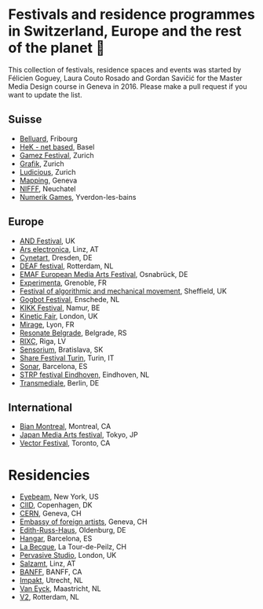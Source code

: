 # Festivals and residence programmes in Switzerland, Europe and the rest of the planet 🎉

This collection of festivals, residence spaces and events was started by Félicien Goguey, Laura Couto Rosado and Gordan Savičić for the Master Media Design course in Geneva in 2016. Please make a pull request if you want to update the list.  

## Suisse
  - [Belluard](http://belluard.ch/), Fribourg
  - [HeK - net based](https://netbased.ch/), Basel
  - [Gamez Festival](http://www.gamezfestival.ch/), Zurich
  - [Grafik](http://www.grafik-schweiz.ch/), Zurich
  - [Ludicious](http://www.ludicious.ch/), Zurich
  - [Mapping](http://www.mappingfestival.com/), Geneva
  - [NIFFF](http://www.nifff.ch/site/fr/accueil), Neuchatel
  - [Numerik Games](https://www.numerik-games.ch/), Yverdon-les-bains

## Europe
  - [AND Festival](http://www.andfestival.org.uk/), UK
  - [Ars electronica](http://www.aec.at/prix/en/), Linz, AT
  - [Cynetart](http://www.cynetart.org/), Dresden, DE
  - [DEAF festival](http://v2.nl/events/deaf/), Rotterdam, NL
  - [EMAF European Media Arts Festival](http://www.emaf.de/), Osnabrück, DE
  - [Experimenta](http://experimenta.fr/), Grenoble, FR
  - [Festival of algorithmic and mechanical movement](http://algomech.com), Sheffield, UK
  - [Gogbot Festival](http://gogbot.nl/), Enschede, NL
  - [KIKK Festival](http://www.kikk.be), Namur, BE
  - [Kinetic Fair](http://www.kinetica-artfair.com/), London, UK
  - [Mirage](http://www.miragefestival.com/), Lyon, FR
  - [Resonate Belgrade](http://resonate.io), Belgrade, RS
  - [RIXC](http://rixc.org/en/festival/), Riga, LV
  - [Sensorium](http://sensorium.is/), Bratislava, SK
  - [Share Festival Turin](http://www.toshare.it/), Turin, IT
  - [Sonar](https://sonar.es/), Barcelona, ES
  - [STRP festival Eindhoven](http://strp.nl/nl/), Eindhoven, NL
  - [Transmediale](https://transmediale.de/), Berlin, DE

## International
  - [Bian Montreal](http://bianmontreal.ca/), Montreal, CA
  - [Japan Media Arts festival](http://festival.j-mediaarts.jp/en/), Tokyo, JP
  - [Vector Festival](http://vectorfestival.org/), Toronto, CA 

# Residencies

  - [Eyebeam](https://www.eyebeam.org/residency/), New York, US 
  - [CIID](http://ciid.dk/research/fellowships/), Copenhagen, DK
  - [CERN](https://arts.cern/programmes), Geneva, CH 
  - [Embassy of foreign artists](http://www.eofa.ch/), Geneva, CH 
  - [Edith-Russ-Haus](http://www.edith-russ-haus.de/en/grants/grants/current.html), Oldenburg, DE  
  - [Hangar](https://hangar.org/en/category/residents/convocatories-residents/), Barcelona, ES 
  - [La Becque](http://labecque.ch/), La Tour-de-Peilz, CH
  - [Pervasive Studio](https://www.watershed.co.uk/studio/), London, UK
  - [Salzamt](http://www.transartists.org/air/atelierhaus-salzamt-linz), Linz, AT
  - [BANFF](https://www.banffcentre.ca/programs/banff-artist-residence-fall-2018/20180917), BANFF, CA
  - [Impakt](http://www.transartists.org/air/impakt-works), Utrecht, NL 
  - [Van Eyck](http://www.janvaneyck.nl/en/programma/aanmelden/), Maastricht, NL
  - [V2](http://www.transartists.org/air/v2_.2002.html), Rotterdam, NL 
